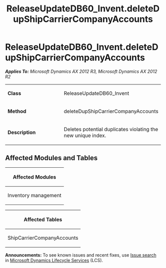 ﻿---
title: ReleaseUpdateDB60_Invent.deleteDupShipCarrierCompanyAccounts
TOCTitle: ReleaseUpdateDB60_Invent.deleteDupShipCarrierCompanyAccounts
ms:assetid: 5156b984-e36e-23d3-6cd9-1c1794dac8a7
ms:mtpsurl: https://msdn.microsoft.com/en-us/library/JJ685544(v=AX.60)
ms:contentKeyID: 49708248
ms.date: 05/18/2015
mtps_version: v=AX.60
---

# ReleaseUpdateDB60\_Invent.deleteDupShipCarrierCompanyAccounts 


_**Applies To:** Microsoft Dynamics AX 2012 R3, Microsoft Dynamics AX 2012 R2_

<table>
<colgroup>
<col style="width: 50%" />
<col style="width: 50%" />
</colgroup>
<tbody>
<tr class="odd">
<td><p><strong>Class</strong></p></td>
<td><p>ReleaseUpdateDB60_Invent</p></td>
</tr>
<tr class="even">
<td><p><strong>Method</strong></p></td>
<td><p>deleteDupShipCarrierCompanyAccounts</p></td>
</tr>
<tr class="odd">
<td><p><strong>Description</strong></p></td>
<td><p>Deletes potential duplicates violating the new unique index.</p></td>
</tr>
</tbody>
</table>


## Affected Modules and Tables

<table>
<colgroup>
<col style="width: 100%" />
</colgroup>
<thead>
<tr class="header">
<th><p>Affected Modules</p></th>
</tr>
</thead>
<tbody>
<tr class="odd">
<td><p>Inventory management</p></td>
</tr>
</tbody>
</table>


<table>
<colgroup>
<col style="width: 100%" />
</colgroup>
<thead>
<tr class="header">
<th><p>Affected Tables</p></th>
</tr>
</thead>
<tbody>
<tr class="odd">
<td><p>ShipCarrierCompanyAccounts</p></td>
</tr>
</tbody>
</table>

  
**Announcements:** To see known issues and recent fixes, use [Issue search](http://go.microsoft.com/fwlink/?linkid=389258) in [Microsoft Dynamics Lifecycle Services](http://go.microsoft.com/fwlink/?linkid=306505) (LCS).

